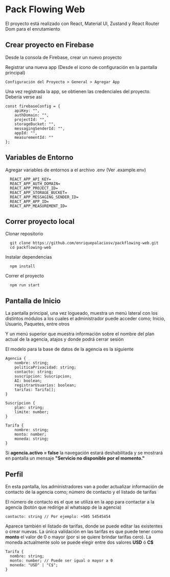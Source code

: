 # Pack Flowing Web

El proyecto está realizado con React, Material UI, Zustand y React Router Dom para el enrutamiento

## Crear proyecto en Firebase

Desde la consola de Firebase, crear un nuevo proyecto

Registrar una nueva app (Desde el icono de configuración en la pantalla principal)

```
Configuración del Proyecto > General > Agregar App
```

Una vez registrada la app, se obtienen las credenciales del proyecto. Debería verse así

```
const firebaseConfig = {
    apiKey: "",
    authDomain: "",
    projectId: "",
    storageBucket: "",
    messagingSenderId: "",
    appId: "",
    measurementId: ""
};
```

## Variables de Entorno

Agregar variables de entornos a el archivo .env (Ver .example.env)

```
  REACT_APP_API_KEY=
  REACT_APP_AUTH_DOMAIN=
  REACT_APP_PROJECT_ID=
  REACT_APP_STORAGE_BUCKET=
  REACT_APP_MESSAGING_SENDER_ID=
  REACT_APP_APP_ID=
  REACT_APP_MEASUREMENT_ID=
```

## Correr proyecto local

Clonar repositorio

```
  git clone https://github.com/enriquepalaciosv/packflowing-web.git
  cd packflowing-web
```

Instalar dependencias
```
  npm install
```

Correr el proyecto
```
  npm run start
```

## Pantalla de Inicio 

La pantalla principal, una vez logueado, muestra un menú lateral con los distintos módulos a los cuales el administrador puede acceder como; Inicio, Usuario, Paquetes, entre otros 

Y un menú superior que muestra información sobre el nombre del plan actual de la agencia, atajos y donde podrá cerrar sesión 

El modelo para la base de datos de la agencia es la siguiente 

```
Agencia {
    nombre: string;
    politicaPrivacidad: string;
    contacto: string;
    suscripcion: Suscripcion;
    AI: boolean;
    registrarUsuarios: boolean;
    tarifas: Tarifa[];
}

Suscripcion {
    plan: string;
    limite: number;
}

Tarifa {
    nombre: string;
    monto: number;
    moneda: string;
}
```

Si **agencia.activo = false** la navegación estará deshabilitada y se mostrará en pantalla un mensaje **"Servicio no disponible por el momento."**



## Perfil 

En esta pantalla, los administradores van a poder actualizar información de contacto de la agencia como; número de contacto y el listado de tarifas

El número de contacto es el que se utiliza en la app para contactar a la agencia (botón que redirige al whatsapp de la agencia)

```
contacto: string // Por ejemplo: +505 54545454  
```

Aparece también el listado de tarifas, donde se puede editar las existentes o crear nuevas. La única validación en las tarifas es que puede tener como **monto** el valor de 0 o mayor (por si se quiere brindar tarifas cero). La moneda actualmente solo se puede elegir entre dos valores **USD** ó **C$**

```
Tarifa {
  nombre: string;
  monto: number; // Puede ser igual o mayor a 0
  moneda: "USD" | "C$";
}
```